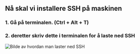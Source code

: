  ## Nå skal vi installere SSH på maskinen
 ### 1. Gå på terminalen. (Ctrl + Alt + T)
 ### 2. deretter skriv dette i terminalen for å laste ned SSH
 ![Bilde av hvordan man laster ned SSH](bilder/)